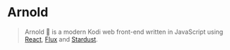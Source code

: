 # Arnold

> Arnold 🎥 is a modern Kodi web front-end written in JavaScript using [React](https://facebook.github.io/react/), [Flux](https://facebook.github.io/flux/) and [Stardust](http://technologyadvice.github.io/stardust/).
